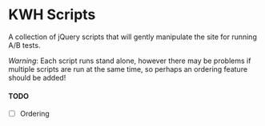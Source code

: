 # KWH Scripts

A collection of jQuery scripts that will gently manipulate the site for running A/B tests. 

*Warning*: Each script runs stand alone, however there may be problems if multiple scripts are run at the same time, so perhaps an ordering feature should be added!

#### TODO

- [ ] Ordering
